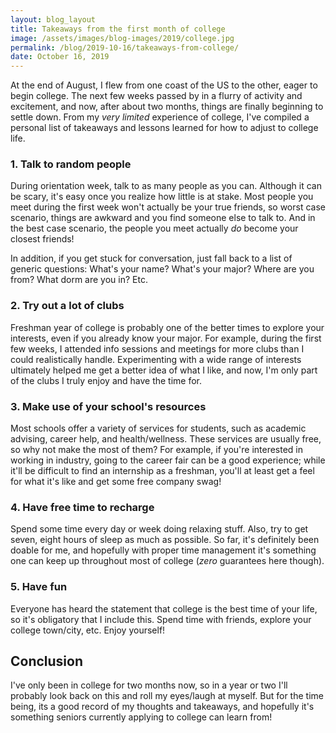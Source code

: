```yaml
---
layout: blog_layout
title: Takeaways from the first month of college
image: /assets/images/blog-images/2019/college.jpg
permalink: /blog/2019-10-16/takeaways-from-college/
date: October 16, 2019
---
```


At the end of August, I flew from one coast of the US to the other, eager to begin college. The next few weeks passed by in a flurry of activity and excitement, and now, after about two months, things are finally beginning to settle down. From my _very limited_ experience of college, I've compiled a personal list of takeaways and lessons learned for how to adjust to college life. 

### 1. Talk to random people

During orientation week, talk to as many people as you can. Although it can be scary, it's easy once you realize how little is at stake. Most people you meet during the first week won't actually be your true friends, so worst case scenario, things are awkward and you find someone else to talk to. And in the best case scenario, the people you meet actually _do_ become your closest friends! 

In addition, if you get stuck for conversation, just fall back to a list of generic questions: What's your name? What's your major? Where are you from? What dorm are you in? Etc.

### 2. Try out a lot of clubs

Freshman year of college is probably one of the better times to explore your interests, even if you already know your major. For example, during the first few weeks, I attended info sessions and meetings for more clubs than I could realistically handle. Experimenting with a wide range of interests ultimately helped me get a better idea of what I like, and now, I'm only part of the clubs I truly enjoy and have the time for. 

### 3. Make use of your school's resources

Most schools offer a variety of services for students, such as academic advising, career help, and health/wellness. These services are usually free, so why not make the most of them? For example, if you're interested in working in industry, going to the career fair can be a good experience; while it'll be difficult to find an internship as a freshman, you'll at least get a feel for what it's like and get some free company swag! 

### 4. Have free time to recharge

Spend some time every day or week doing relaxing stuff. Also, try to get seven, eight hours of sleep as much as possible. So far, it's definitely been doable for me, and hopefully with proper time management it's something one can keep up throughout most of college (_zero_ guarantees here though). 

### 5. Have fun

Everyone has heard the statement that college is the best time of your life, so it's obligatory that I include this. Spend time with friends, explore your college town/city, etc. Enjoy yourself!

## Conclusion

I've only been in college for two months now, so in a year or two I'll probably look back on this and roll my eyes/laugh at myself. But for the time being, its a good record of my thoughts and takeaways, and hopefully it's something seniors currently applying to college can learn from!
